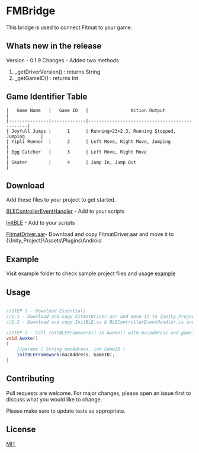 

# FMBridge

This bridge is used to connect Fitmat to your game.

## Whats new in the release
Version - 0.1.9
Changes -
Added two methods
 1. _getDriverVersion() : returns String
 2. _getGameID() : returns Int


## Game Identifier Table
```gherkin
|   Game Name   |   Game ID   |                Action Output                  |
|---------------|-------------|-----------------------------------------------|
| Joyfull Jumps |      1      | Running+23+2.3, Running Stopped, Jumping      |
| Yipli Runner  |      2      | Left Move, Right Move, Jumping                |
| Egg Catcher   |      3      | Left Move, Right Move                         |
| Skater        |      4      | Jump In, Jump Out                             |
```



## Download

Add these files to your project to get started.

[BLEControllerEventHandler](https://github.com/fitmat/FMBridge/blob/master/example/BLEControllerEventHandler.cs) - Add to your scripts

[InitBLE](https://github.com/fitmat/FMBridge/blob/master/example/InitBLE.cs) - Add to your scripts

[FitmatDriver.aar](https://github.com/fitmat/FMBridge/blob/master/FitmatDriver.aar)- Download and copy FitmatDriver.aar and move it to {Unity_Project}\Assets\Plugins\Android

## Example

Visit example folder to check sample project files and usage
[example](https://github.com/fitmat/FMBridge/blob/master/example/)


## Usage

```csharp

//STEP 1 - Download Essentials
//1.1 - Download and copy FitmatDriver.aar and move it to {Unity_Project}\Assets\Plugins\Android
//1.2 - Download and copy InitBLE.cs & BLEControllerEventHandler.cs and move it to {Unity_Project}\Assets\Scripts

//STEP 2 - Call InitBLEFramework() in Awake() with macaddress and gameid
void Awake()
{
	//params ( String macAdress, int GameID )
    InitBLEFramework(macAddress, GameID);  
}
```

## Contributing
Pull requests are welcome. For major changes, please open an issue first to discuss what you would like to change.

Please make sure to update tests as appropriate.

## License
[MIT](https://choosealicense.com/licenses/mit/)
